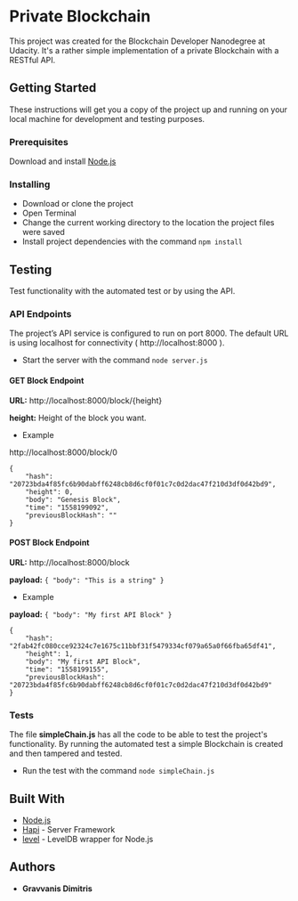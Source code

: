 # Private Blockchain

This project was created for the Blockchain Developer Nanodegree at Udacity. It's a rather simple implementation of a private Blockchain with a RESTful API.

## Getting Started

These instructions will get you a copy of the project up and running on your local machine for development and testing purposes.

### Prerequisites

Download and install [Node.js](https://nodejs.org)

### Installing

* Download or clone the project
* Open Terminal
* Change the current working directory to the location the project files were saved
* Install project dependencies with the command ```npm install```

## Testing

Test functionality with the automated test or by using the API.

### API Endpoints

The project’s API service is configured to run on port 8000. The default URL is using localhost for connectivity ( http://localhost:8000 ).

* Start the server with the command ```node server.js```

#### GET Block Endpoint

**URL:** http://localhost:8000/block/{height}

**height:** Height of the block you want.

* Example

http://localhost:8000/block/0

```
{
    "hash": "20723bda4f85fc6b90dabff6248cb8d6cf0f01c7c0d2dac47f210d3df0d42bd9",
    "height": 0,
    "body": "Genesis Block",
    "time": "1558199092",
    "previousBlockHash": ""
}
```

#### POST Block Endpoint

**URL:** http://localhost:8000/block

**payload:** ```{ "body": "This is a string" }```

* Example

**payload:** ```{ "body": "My first API Block" }```

```
{
    "hash": "2fab42fc080cce92324c7e1675c11bbf31f5479334cf079a65a0f66fba65df41",
    "height": 1,
    "body": "My first API Block",
    "time": "1558199155",
    "previousBlockHash": "20723bda4f85fc6b90dabff6248cb8d6cf0f01c7c0d2dac47f210d3df0d42bd9"
}
```

### Tests

The file **simpleChain.js** has all the code to be able to test the project's functionality. By running the automated test a simple Blockchain is created and then tampered and tested.

* Run the test with the command ```node simpleChain.js```

## Built With

* [Node.js](https://nodejs.org)
* [Hapi](https://hapijs.com) - Server Framework
* [level](https://www.npmjs.com/package/level) - LevelDB wrapper for Node.js

## Authors

* **Gravvanis Dimitris**
